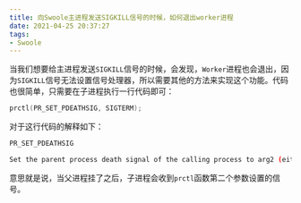 ```yaml
---
title: 向Swoole主进程发送SIGKILL信号的时候，如何退出worker进程
date: 2021-04-25 20:37:27
tags:
- Swoole
---
```


当我们想要给主进程发送`SIGKILL`信号的时候，会发现，`Worker`进程也会退出，因为`SIGKILL`信号无法设置信号处理器，所以需要其他的方法来实现这个功能。代码也很简单，只需要在子进程执行一行代码即可：

```cpp
prctl(PR_SET_PDEATHSIG, SIGTERM);
```

对于这行代码的解释如下：

```bash
PR_SET_PDEATHSIG

Set the parent process death signal of the calling process to arg2 (either a signal value in the range 1..maxsig, or 0 to clear). This is the signal that the calling process will get when its parent dies. This value is cleared for the child of a fork(2) and (since Linux 2.4.36 / 2.6.23) when executing a set-user-ID or set-group-ID binary.
```

意思就是说，当父进程挂了之后，子进程会收到`prctl`函数第二个参数设置的信号。
